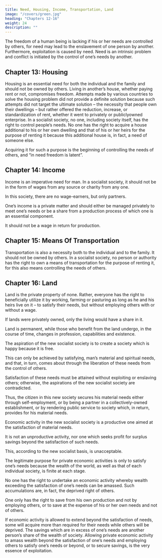 ```yaml
---
title: Need, Housing, Income, Transportation, Land
image: "/covers/green.jpg"
heading: "Chapters 12-16"
weight: 24
description: ""
---
```



The freedom of a human being is lacking if his or her needs are controlled by others, for need may lead to the enslavement of one person by another. Furthermore, exploitation is caused by need. Need is an intrinsic problem and conflict is initiated by the control of one’s needs by another.


## Chapter 13: Housing

Housing is an essential need for both the individual and the
family and should not be owned by others. Living in another’s
house, whether paying rent or not, compromises freedom. Attempts made by various countries to solve the housing problem
did not provide a definite solution because such attempts did
not target the ultimate solution – the necessity that people own
their dwellings – but rather offered the reduction, increase, or
standardization of rent, whether it went to privately or publiclyowned enterprise. In a socialist society, no one, including society itself, has the right to control people’s needs. No one has the
right to acquire a house additional to his or her own dwelling
and that of his or her heirs for the purpose of renting it because this additional house is, in fact, a need of someone else.

Acquiring it for such a purpose is the beginning of controlling the needs of others, and “in need freedom is latent”.


## Chapter 14: Income

Income is an imperative need for man. In a socialist society, it should not be in the form of wages from any source or charity from any one. 

In this society, there are no wage-earners, but only partners.

One’s income is a private matter and should either be managed privately to meet one’s needs or be a share from a production process of which one is an essential component. 

It should not be a wage in return for production.



## Chapter 15: Means Of Transportation

Transportation is also a necessity both to the individual and to the family. It should not be owned by others. In a socialist society, no person or authority has the right to own a means of transportation for the purpose of renting it, for this also means controlling the needs of others.


## Chapter 16: Land

Land is the private property of none. Rather, everyone has the right to beneficially utilize it by working, farming or pasturing as long as he and his heirs live on it – to satisfy their needs, but without employing others with or without a wage. 

If lands were privately owned, only the living would have a share in it.

Land is permanent, while those who benefit from the land undergo, in the course of time, changes in profession, capabilities and existence. 

The aspiration of the new socialist society is to create a society which is happy because it is free. 

This can only be achieved by satisfying, man’s material and spiritual needs, and that, in turn, comes about through the liberation of these needs from the control of others. 

Satisfaction of these needs must be attained without exploiting or enslaving others; otherwise, the aspirations of the new socialist society are contradicted.

Thus, the citizen in this new society secures his material needs either through self-employment, or by being a partner in a collectively-owned establishment, or by rendering public service to society which, in return, provides for his material needs. 

Economic activity in the new socialist society is a productive one aimed at the satisfaction of material needs.

It is not an unproductive activity, nor one which seeks profit for surplus savings beyond the satisfaction of such needs. 

This, according to the new socialist basis, is unacceptable.

The legitimate purpose for private economic activities is only to satisfy one’s needs because the wealth of the world, as well as that of each individual society, is finite at each stage. 

No one has the right to undertake an economic activity whereby wealth exceeding the satisfaction of one’s needs can be amassed. Such accumulations are, in fact, the deprived right of others. 

One only has the right to save from his own production and not by employing others, or to save at the expense of his or her own needs and not of others.

If economic activity is allowed to extend beyond the satisfaction of needs, some will acquire more than required for their needs while others will be deprived. The savings which are in excess of one’s needs are another person’s share of the wealth of society. Allowing private economic activity to amass wealth beyond the satisfaction of one’s needs and employing others to satisfy one’s needs or beyond, or to secure savings, is the very essence of exploitation.
